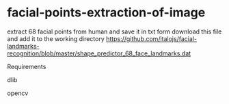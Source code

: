 # facial-points-extraction-of-image
extract 68 facial points from human and save it in txt form
download this file and add it to the working directory
https://github.com/italojs/facial-landmarks-recognition/blob/master/shape_predictor_68_face_landmarks.dat

Requirements <br />

dlib  <br />

opencv <br />


